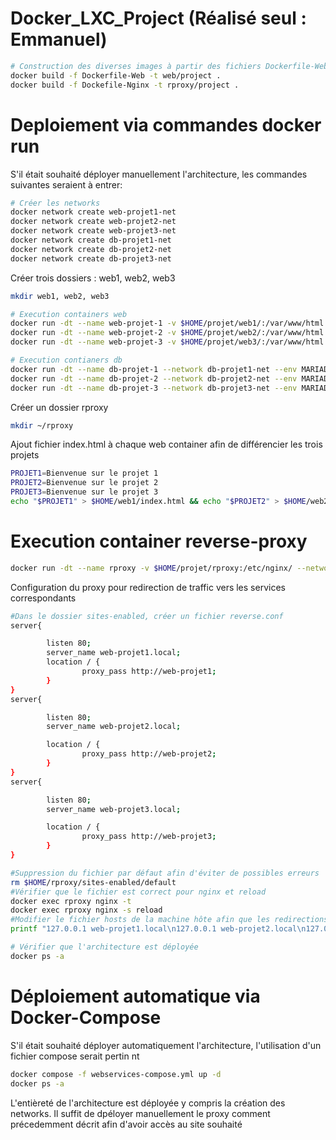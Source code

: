 # Docker_LXC_Project (Réalisé seul : Emmanuel)
```bash
# Construction des diverses images à partir des fichiers Dockerfile-Web et Nginx   ( se situer dans le dossier Dockerfile pour l'exécution de la commande)
docker build -f Dockerfile-Web -t web/project .
docker build -f Dockefile-Nginx -t rproxy/project .

```
# Deploiement via commandes docker run 
 S'il était souhaité déployer manuellement l'architecture, les commandes suivantes seraient à entrer:
```bash
# Créer les networks
docker network create web-projet1-net 
docker network create web-projet2-net
docker network create web-projet3-net
docker network create db-projet1-net
docker network create db-projet2-net
docker network create db-projet3-net
```
Créer trois dossiers : web1, web2, web3
```bash
mkdir web1, web2, web3
```
```bash
# Execution containers web
docker run -dt --name web-projet-1 -v $HOME/projet/web1/:/var/www/html --network web-projet1-net --network db-projet1-net web/project
docker run -dt --name web-projet-2 -v $HOME/projet/web2/:/var/www/html --network web-projet2-net --network db-projet2-net web/project
docker run -dt --name web-projet-3 -v $HOME/projet/web3/:/var/www/html --network web-projet3-net --network db-projet3-net web/project
```
```bash
# Execution contianers db
docker run -dt --name db-projet-1 --network db-projet1-net --env MARIADB_ROOT_PASSWORD=example mariadb:11.7.2
docker run -dt --name db-projet-2 --network db-projet2-net --env MARIADB_ROOT_PASSWORD=example mariadb:11.7.2
docker run -dt --name db-projet-3 --network db-projet3-net --env MARIADB_ROOT_PASSWORD=example mariadb:11.7.2
```
Créer un dossier rproxy
```bash
mkdir ~/rproxy
```
Ajout fichier index.html à chaque web container afin de différencier les trois projets
```bash
PROJET1=Bienvenue sur le projet 1
PROJET2=Bienvenue sur le projet 2 
PROJET3=Bienvenue sur le projet 3
echo "$PROJET1" > $HOME/web1/index.html && echo "$PROJET2" > $HOME/web2/index.html && echo "$PROJET3" > $HOME/web3/index.html
```
# Execution container reverse-proxy
```bash
docker run -dt --name rproxy -v $HOME/projet/rproxy:/etc/nginx/ --network web-projet1-net --network web-projet2-net --network web-projet3-net -p 8080:80 rpoxy/projet
```
Configuration du proxy pour redirection de traffic vers les services correspondants
```bash
#Dans le dossier sites-enabled, créer un fichier reverse.conf
server{

        listen 80;
        server_name web-projet1.local;
        location / {
                proxy_pass http://web-projet1;
        }
}
server{

        listen 80;
        server_name web-projet2.local;

        location / {
                proxy_pass http://web-projet2;
        }
}
server{

        listen 80;
        server_name web-projet3.local;

        location / {
                proxy_pass http://web-projet3;
        }
}

#Suppression du fichier par défaut afin d'éviter de possibles erreurs
rm $HOME/rproxy/sites-enabled/default
#Vérifier que le fichier est correct pour nginx et reload
docker exec rproxy nginx -t
docker exec rproxy nginx -s reload 
#Modifier le fichier hosts de la machine hôte afin que les redirections s'établissent
printf "127.0.0.1 web-projet1.local\n127.0.0.1 web-projet2.local\n127.0.0.1 web-projet3.local" >> /etc/hosts  
```
```bash
# Vérifier que l'architecture est déployée 
docker ps -a
```
# Déploiement automatique via Docker-Compose
S'il était souhaité déployer automatiquement l'architecture, l'utilisation d'un fichier compose serait pertin
nt
```bash
docker compose -f webservices-compose.yml up -d 
docker ps -a
```
L'entièreté de l'architecture est déployée y compris la création des networks. Il suffit de dpéloyer manuellement le proxy comment précedemment décrit afin d'avoir accès au site souhaité
